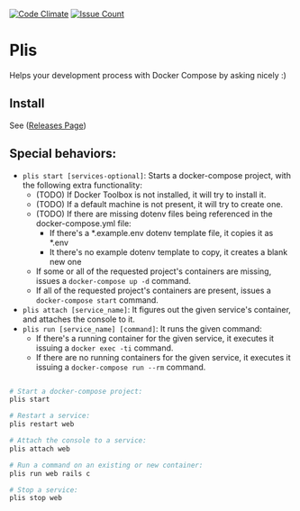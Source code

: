 [![Code Climate](https://codeclimate.com/repos/5713cd028daddd007c000a55/badges/23a412d4ad98ff7d79c6/gpa.svg)](https://codeclimate.com/repos/5713cd028daddd007c000a55/feed)
[![Issue Count](https://codeclimate.com/repos/5713cd028daddd007c000a55/badges/23a412d4ad98ff7d79c6/issue_count.svg)](https://codeclimate.com/repos/5713cd028daddd007c000a55/feed)

# Plis

Helps your development process with Docker Compose by asking nicely :)

## Install
See ([Releases Page](https://github.com/IcaliaLabs/plis/releases))

## Special behaviors:
* `plis start [services-optional]`: Starts a docker-compose project, with the following extra functionality:
  * (TODO) If Docker Toolbox is not installed, it will try to install it.
  * (TODO) If a default machine is not present, it will try to create one.
  * (TODO) If there are missing dotenv files being referenced in the docker-compose.yml file:
    * If there's a \*.example.env dotenv template file, it copies it as \*.env
    * It there's no example dotenv template to copy, it creates a blank new one
  * If some or all of the requested project's containers are missing, issues a `docker-compose up -d` command.
  * If all of the requested project's containers are present, issues a `docker-compose start` command.
* `plis attach [service_name]`: It figures out the given service's container, and attaches the console to it.
* `plis run [service_name] [command]`: It runs the given command:
  * If there's a running container for the given service, it executes it issuing a `docker exec -ti` command.
  * If there are no running containers for the given service, it executes it issuing a `docker-compose run --rm` command.

```bash

# Start a docker-compose project:
plis start

# Restart a service:
plis restart web

# Attach the console to a service:
plis attach web

# Run a command on an existing or new container:
plis run web rails c

# Stop a service:
plis stop web

```
